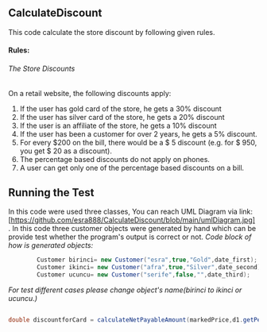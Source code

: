 ## CalculateDiscount
This code calculate the store discount by following given rules. 


#### Rules:
###### The Store Discounts

On a retail website, the following discounts apply:
1. If the user has gold card of the store, he gets a 30% discount
2.   If the user has silver card of the store, he gets a 20% discount
3. If the user is an affiliate of the store, he gets a 10% discount
4. If the user has been a customer for over 2 years, he gets a 5% discount.
5. For every $200 on the bill, there would be a $ 5 discount (e.g. for $ 950, you get $ 20
as a discount).
6. The percentage based discounts do not apply on phones.
7. A user can get only one of the percentage based discounts on a bill.

## Running the Test

In this code were used three classes, You can reach UML Diagram via link: [https://github.com/esra888/CalculateDiscount/blob/main/umlDiagram.jpg] .
In this code three customer objects were generated by hand which can be provide test whether the program's output is correct or not. 
*Code block of how is generated objects:*
```java
        Customer birinci= new Customer("esra",true,"Gold",date_first);
        Customer ikinci= new Customer("afra",true,"Silver",date_second);
        Customer ucuncu= new Customer("serife",false,"",date_third);
```
*For test different cases please change object's name(birinci to ikinci or ucuncu.)*
```java

double discountforCard = calculateNetPayableAmount(markedPrice,d1.getPercentageDiscountAmount(is_phone,birinci.getMemberType(),first_long));

```

